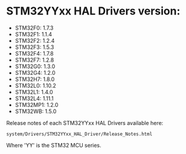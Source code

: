 # STM32YYxx HAL Drivers version:

  * STM32F0: 1.7.3
  * STM32F1: 1.1.4
  * STM32F2: 1.2.4
  * STM32F3: 1.5.3
  * STM32F4: 1.7.8
  * STM32F7: 1.2.8
  * STM32G0: 1.3.0
  * STM32G4: 1.2.0
  * STM32H7: 1.8.0
  * STM32L0: 1.10.2
  * STM32L1: 1.4.0
  * STM32L4: 1.11.1
  * STM32MP1: 1.2.0
  * STM32WB: 1.5.0

Release notes of each STM32YYxx HAL Drivers available here:

`system/Drivers/STM32YYxx_HAL_Driver/Release_Notes.html`

Where 'YY' is the STM32 MCU series.
